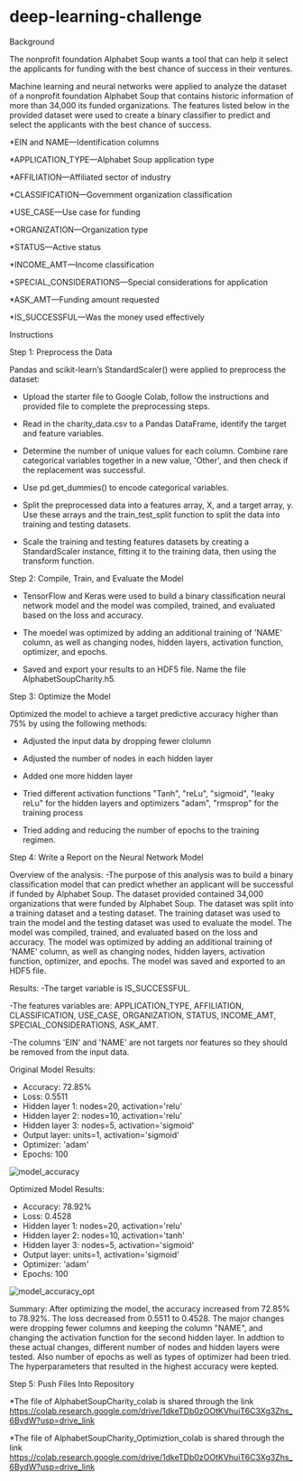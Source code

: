 # deep-learning-challenge

Background

The nonprofit foundation Alphabet Soup wants a tool that can help it select the applicants for funding with the best chance of success in their ventures. 

Machine learning and neural networks were applied to analyze the dataset of a nonprofit foundation Alphabet Soup that contains historic information of more than 34,000 its funded organizations. The features listed below in the provided dataset were used to create a binary classifier to predict and select the applicants with the best chance of success. 

*EIN and NAME—Identification columns

*APPLICATION_TYPE—Alphabet Soup application type

*AFFILIATION—Affiliated sector of industry

*CLASSIFICATION—Government organization classification

*USE_CASE—Use case for funding

*ORGANIZATION—Organization type

*STATUS—Active status

*INCOME_AMT—Income classification

*SPECIAL_CONSIDERATIONS—Special considerations for application

*ASK_AMT—Funding amount requested

*IS_SUCCESSFUL—Was the money used effectively

Instructions

Step 1: Preprocess the Data

Pandas and scikit-learn’s StandardScaler() were applied to preprocess the dataset: 

* Upload the starter file to Google Colab, follow the instructions and provided file to complete the preprocessing steps.

* Read in the charity_data.csv to a Pandas DataFrame, identify the target and feature variables. 

* Determine the number of unique values for each column. Combine rare categorical variables together in a new value, 'Other', and then check if the replacement was successful.

* Use pd.get_dummies() to encode categorical variables.

* Split the preprocessed data into a features array, X, and a target array, y. Use these arrays and the train_test_split function to split the data into training and testing datasets.

* Scale the training and testing features datasets by creating a StandardScaler instance, fitting it to the training data, then using the transform function.

Step 2: Compile, Train, and Evaluate the Model

* TensorFlow and Keras were used to build a binary classification neural network model and the model was compiled, trained, and evaluated based on the loss and accuracy.

* The moedel was optimized by adding an additional training of 'NAME' column, as well as changing nodes, hidden layers, activation function, optimizer, and epochs.

* Saved and export your results to an HDF5 file. Name the file AlphabetSoupCharity.h5.

Step 3: Optimize the Model

Optimized the model to achieve a target predictive accuracy higher than 75% by using the following methods:

* Adjusted the input data by dropping fewer clolumn 

* Adjusted the number of nodes in each hidden layer

* Added one more hidden layer

* Tried different activation functions "Tanh", "reLu", "sigmoid", "leaky reLu" for the hidden layers and optimizers "adam", "rmsprop" for the training process

* Tried adding and reducing the number of epochs to the training regimen.

Step 4: Write a Report on the Neural Network Model

Overview of the analysis:
-The purpose of this analysis was to build a binary classification model that can predict whether an applicant will be successful if funded by Alphabet Soup. The dataset provided contained 34,000 organizations that were funded by Alphabet Soup. The dataset was split into a training dataset and a testing dataset. The training dataset was used to train the model and the testing dataset was used to evaluate the model. The model was compiled, trained, and evaluated based on the loss and accuracy. The model was optimized by adding an additional training of 'NAME' column, as well as changing nodes, hidden layers, activation function, optimizer, and epochs. The model was saved and exported to an HDF5 file.

Results: 
-The target variable is IS_SUCCESSFUL.

-The features variables are: APPLICATION_TYPE, AFFILIATION, CLASSIFICATION, USE_CASE, ORGANIZATION, STATUS, INCOME_AMT, SPECIAL_CONSIDERATIONS, ASK_AMT.

-The columns 'EIN' and 'NAME' are not targets nor features so they should be removed from the input data.

Original Model Results:
* Accuracy: 72.85%
* Loss: 0.5511
* Hidden layer 1: nodes=20, activation='relu'
* Hidden layer 2: nodes=10, activation='relu'
* Hidden layer 3: nodes=5, activation='sigmoid'
* Output layer: units=1, activation='sigmoid'
* Optimizer: 'adam'
* Epochs: 100
  
![model_accuracy](https://github.com/user-attachments/assets/c99b9de5-0b66-4f96-b09f-fd6232afee3a)

Optimized Model Results:
* Accuracy: 78.92%
* Loss: 0.4528
* Hidden layer 1: nodes=20, activation='relu'
* Hidden layer 2: nodes=10, activation='tanh'
* Hidden layer 3: nodes=5, activation='sigmoid'
* Output layer: units=1, activation='sigmoid'
* Optimizer: 'adam'
* Epochs: 100
  
![model_accuracy_opt](https://github.com/user-attachments/assets/795298fd-24ef-4192-ba28-3eed3a2aadc1)

Summary: 
After optimizing the model, the accuracy increased from 72.85% to 78.92%. The loss decreased from 0.5511 to 0.4528. The major changes were dropping fewer columns and keeping the column "NAME", and changing the activation function for the second hidden layer. In addtion to these actual changes, different number of nodes and hidden layers were tested. Also number of epochs as well as types of optimizer had been tried. The hyperparameters that resulted in the highest accuracy were kepted. 

Step 5: Push Files Into Repository

*The file of AlphabetSoupCharity_colab is shared through the link https://colab.research.google.com/drive/1dkeTDb0zOOtKVhuiT6C3Xg3Zhs_6BydW?usp=drive_link

*The file of AlphabetSoupCharity_Optimiztion_colab is shared through the link https://colab.research.google.com/drive/1dkeTDb0zOOtKVhuiT6C3Xg3Zhs_6BydW?usp=drive_link

